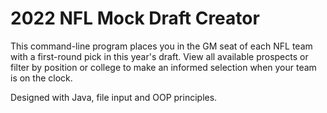 # 2022 NFL Mock Draft Creator

This command-line program places you in the GM seat of each NFL team with a first-round pick in this year's draft. View all available prospects or filter by position or college to make an informed selection when your team is on the clock. 

Designed with Java, file input and OOP principles. 
